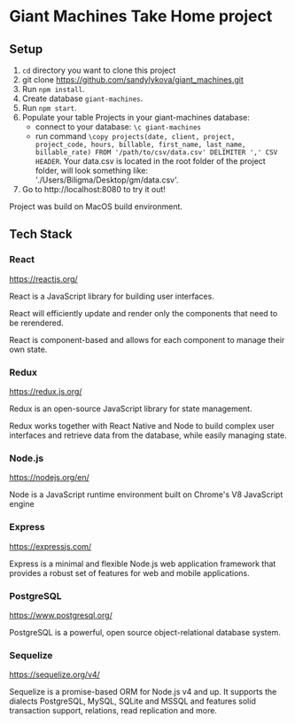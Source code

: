 # Giant Machines Take Home project

## Setup

1. `cd` directory you want to clone this project
2. git clone https://github.com/sandylykova/giant_machines.git
3. Run `npm install`.
4. Create database `giant-machines`.
5. Run `npm start`.
6. Populate your table Projects in your giant-machines database:
   - connect to your database: `\c giant-machines`
   - run command `\copy projects(date, client, project, project_code, hours, billable, first_name, last_name, billable_rate) FROM '/path/to/csv/data.csv' DELIMITER ',' CSV HEADER`. Your data.csv is located in the root folder of the project folder, will look something like: './Users/Biligma/Desktop/gm/data.csv'.
5. Go to http://localhost:8080 to try it out!

Project was build on MacOS build environment.

## Tech Stack

### React
https://reactjs.org/

React is a JavaScript library for building user interfaces.

React will efficiently update and render only the components that need to be rerendered.

React is component-based and allows for each component to manage their own state.

### Redux
https://redux.js.org/

Redux is an open-source JavaScript library for state management.

Redux works together with React Native and Node to build complex user interfaces and retrieve data from the database, while easily managing state.

### Node.js
https://nodejs.org/en/

Node is a JavaScript runtime environment built on Chrome's V8 JavaScript engine

### Express
https://expressjs.com/

Express is a minimal and flexible Node.js web application framework that provides a robust set of features for web and mobile applications.

### PostgreSQL

https://www.postgresql.org/

PostgreSQL is a powerful, open source object-relational database system.

### Sequelize

https://sequelize.org/v4/

Sequelize is a promise-based ORM for Node.js v4 and up. It supports the dialects PostgreSQL, MySQL, SQLite and MSSQL and features solid transaction support, relations, read replication and more.
